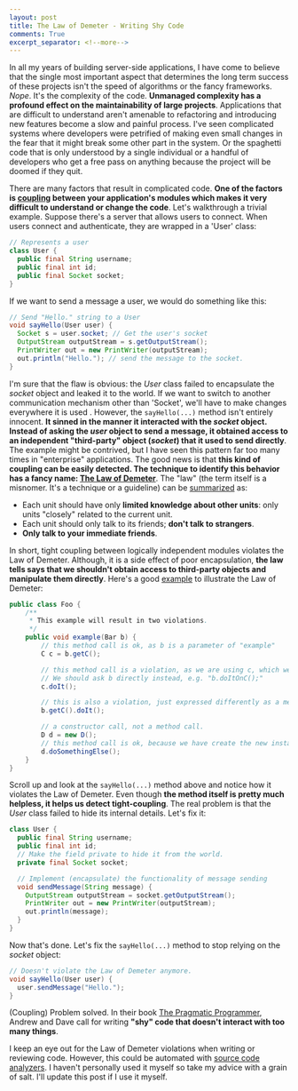 ```yaml
---
layout: post
title: The Law of Demeter - Writing Shy Code
comments: True
excerpt_separator: <!--more-->
---
```


In all my years of building server-side applications, I have come to believe that the single most important aspect that determines the long term success of these projects isn't the speed of algorithms or the fancy frameworks. *Nope*. It's the complexity of the code. **Unmanaged complexity has a profound effect on the maintainability of large projects**. Applications that are difficult to understand aren't amenable to refactoring and introducing new features become a slow and painful process. I've seen complicated systems where developers were petrified of making even small changes in the fear that it might break some other part in the system. Or the spaghetti code that is only understood by a single individual or a handful of developers who get a free pass on anything because the project will be doomed if they quit.

<!--more-->

There are many factors that result in complicated code. **One of the factors is [coupling](https://en.wikipedia.org/wiki/Coupling_(computer_programming)) between your application's modules which makes it very difficult to understand or change the code**. Let's walkthrough a trivial example. Suppose there's a server that allows users to connect. When users connect and authenticate, they are wrapped in a 'User' class:

```java
// Represents a user
class User {
  public final String username;
  public final int id;
  public final Socket socket;
}
```

If we want to send a message a user, we would do something like this:

```java
// Send "Hello." string to a User
void sayHello(User user) {
  Socket s = user.socket; // Get the user's socket
  OutputStream outputStream = s.getOutputStream();
  PrintWriter out = new PrintWriter(outputStream);
  out.println("Hello."); // send the message to the socket.
}
```

I'm sure that the flaw is obvious: the *User* class failed to encapsulate the *socket* object and leaked it to the world. If we want to switch to another communication mechanism other than 'Socket', we'll have to make changes everywhere it is used . However, the `sayHello(...)` method isn't entirely innocent. **It sinned in the manner it interacted with the *socket* object. Instead of asking the *user* object to send a message, it obtained access to an independent "third-party" object (*socket*) that it used to send directly**. The example might be contrived, but I have seen this pattern far too many times in "enterprise" applications. The good news is that **this kind of coupling can be easily detected. The technique to identify this behavior has a fancy name: [The Law of Demeter](http://www.ccs.neu.edu/research/demeter/papers/law-of-demeter/oopsla88-law-of-demeter.pdf)**. The "law" (the term itself is a misnomer. It's a technique or a guideline) can be [summarized](https://en.wikipedia.org/wiki/Law_of_Demeter) as:

>
- Each unit should have only **limited knowledge about other units**: only units "closely" related to the current unit.
- Each unit should only talk to its friends; **don't talk to strangers**.
- **Only talk to your immediate friends**.

In short, tight coupling between logically independent modules violates the Law of Demeter. Although, it is a side effect of poor encapsulation, **the law tells says that we shouldn't obtain access to third-party objects and manipulate them directly**. Here's a good [example](http://pmd.github.io/pmd-5.1.3/rules/java/coupling.html) to illustrate the Law of Demeter:


```java
public class Foo {
    /**
     * This example will result in two violations.
     */
    public void example(Bar b) {
        // this method call is ok, as b is a parameter of "example"
        C c = b.getC();

        // this method call is a violation, as we are using c, which we got from B.
        // We should ask b directly instead, e.g. "b.doItOnC();"
        c.doIt();

        // this is also a violation, just expressed differently as a method chain without temporary variables.
        b.getC().doIt();

        // a constructor call, not a method call.
        D d = new D();
        // this method call is ok, because we have create the new instance of D locally.
        d.doSomethingElse();
    }
}
```

Scroll up and look at the `sayHello(...)` method above and notice how it violates the Law of Demeter. Even though **the method itself is pretty much helpless, it helps us detect tight-coupling**. The real problem is that the *User* class failed to hide its internal details. Let's fix it:

```java
class User {
  public final String username;
  public final int id;
  // Make the field private to hide it from the world.
  private final Socket socket;

  // Implement (encapsulate) the functionality of message sending
  void sendMessage(String message) {
    OutputStream outputStream = socket.getOutputStream();
    PrintWriter out = new PrintWriter(outputStream);
    out.println(message);
  }
}
```
Now that's done. Let's fix the `sayHello(...)` method to stop relying on the *socket* object:

```java
// Doesn't violate the Law of Demeter anymore.
void sayHello(User user) {
  user.sendMessage("Hello.");
}
```

(Coupling) Problem solved. In their book [The Pragmatic Programmer](https://www.amazon.com/Pragmatic-Programmer-Journeyman-Master/dp/020161622X), Andrew and Dave call for writing **"shy" code that doesn't interact with too many things**.

I keep an eye out for the Law of Demeter violations when writing or reviewing code. However, this could be automated with [source code analyzers](http://pmd.github.io/). I haven't personally used it myself so take my advice with a grain of salt. I'll update this post if I use it myself.
